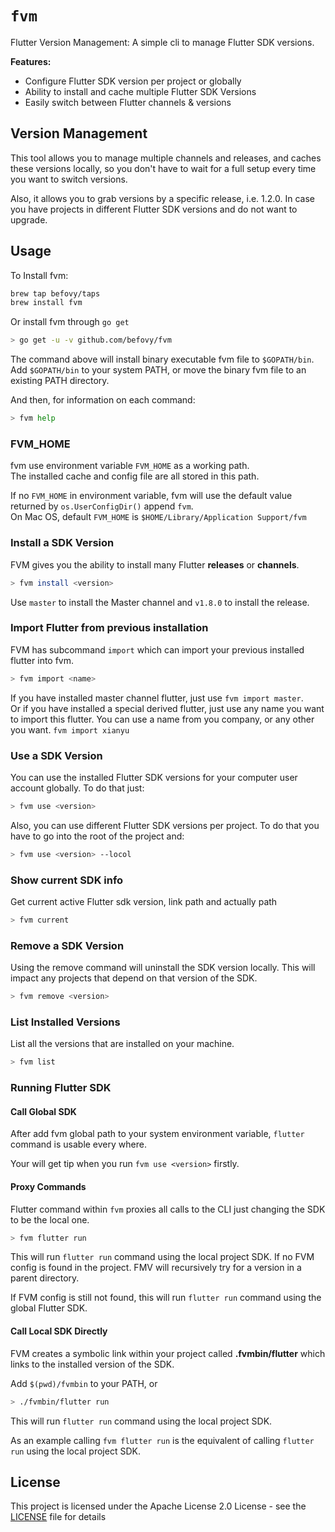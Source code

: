 # `fvm`

Flutter Version Management: A simple cli to manage Flutter SDK versions.

**Features:**

* Configure Flutter SDK version per project or globally
* Ability to install and cache multiple Flutter SDK Versions
* Easily switch between Flutter channels & versions

## Version Management

This tool allows you to manage multiple channels and releases, and caches these versions locally, so you don't have to wait for a full setup every time you want to switch versions.

Also, it allows you to grab versions by a specific release, i.e. 1.2.0. In case you have projects in different Flutter SDK versions and do not want to upgrade.

## Usage

To Install fvm:

```bash
brew tap befovy/taps
brew install fvm
```

Or install fvm through `go get`

```bash
> go get -u -v github.com/befovy/fvm
```

The command above will install binary executable fvm file to `$GOPATH/bin`.  
Add `$GOPATH/bin` to your system PATH, or move the binary fvm file to an existing PATH directory.

And then, for information on each command:

```bash
> fvm help
```

### FVM_HOME

fvm use environment variable `FVM_HOME` as a working path.  
The installed cache and config file are all stored in this path.

If no `FVM_HOME` in environment variable, fvm will use the default value returned by `os.UserConfigDir()` append `fvm`.  
On Mac OS, default `FVM_HOME` is `$HOME/Library/Application Support/fvm`

### Install a SDK Version

FVM gives you the ability to install many Flutter **releases** or **channels**.

```bash
> fvm install <version>
```

Use `master` to install the Master channel and `v1.8.0` to install the release.

### Import Flutter from previous installation

FVM has subcommand `import` which can import your previous installed flutter into fvm.

```bash
> fvm import <name>
```  

If you have installed master channel flutter, just use `fvm import master`.  
Or if you have installed a special derived flutter, just use any name you want to import this flutter. 
You can use a name from you company, or any other you want. `fvm import xianyu`

### Use a SDK Version

You can use the installed Flutter SDK versions for your computer user account globally. To do that just:

```bash
> fvm use <version>
```

Also, you can use different Flutter SDK versions per project. To do that you have to go into the root of the project and:

```bash
> fvm use <version> --locol
```

### Show current SDK info

Get current active Flutter sdk version, link path and actually path

```bash
> fvm current
```

### Remove a SDK Version

Using the remove command will uninstall the SDK version locally. This will impact any projects that depend on that version of the SDK.

```bash
> fvm remove <version>
```

### List Installed Versions

List all the versions that are installed on your machine.

```bash
> fvm list
```

### Running Flutter SDK

#### Call Global SDK 

After add fvm global path to your system environment variable, `flutter` command is usable every where.

Your will get tip when you run `fvm use <version>` firstly.



#### Proxy Commands

Flutter command within `fvm` proxies all calls to the CLI just changing the SDK to be the local one.

```bash
> fvm flutter run
```

This will run `flutter run` command using the local project SDK. If no FVM config is found in the project. FMV will recursively try for a version in a parent directory.

If FVM config is still not found, this will run `flutter run` command using the global Flutter SDK. 



#### Call Local SDK Directly

FVM creates a symbolic link within your project called **.fvmbin/flutter** which links to the installed version of the SDK.


Add `$(pwd)/fvmbin` to your PATH, or
```bash
> ./fvmbin/flutter run
```

This will run `flutter run` command using the local project SDK.

As an example calling `fvm flutter run` is the equivalent of calling `flutter run` using the local project SDK.



## License

This project is licensed under the Apache License 2.0 License - see the [LICENSE](LICENSE) file for details


